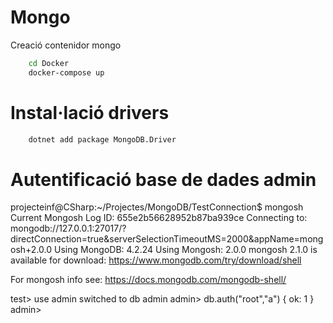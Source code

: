 # Mongo
Creació contenidor mongo
```bash
    cd Docker
    docker-compose up
```
# Instal·lació drivers
```bash
    dotnet add package MongoDB.Driver
```
# Autentificació base de dades admin

projecteinf@CSharp:~/Projectes/MongoDB/TestConnection$ mongosh 
Current Mongosh Log ID:	655e2b56628952b87ba939ce
Connecting to:		mongodb://127.0.0.1:27017/?directConnection=true&serverSelectionTimeoutMS=2000&appName=mongosh+2.0.0
Using MongoDB:		4.2.24
Using Mongosh:		2.0.0
mongosh 2.1.0 is available for download: https://www.mongodb.com/try/download/shell

For mongosh info see: https://docs.mongodb.com/mongodb-shell/

test> use admin
switched to db admin
admin> db.auth("root","a")
{ ok: 1 }
admin> 




